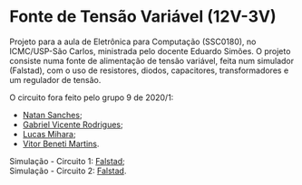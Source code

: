 # Fonte de Tensão Variável (12V-3V)

Projeto para a aula de Eletrônica para Computação (SSC0180), no ICMC/USP-São Carlos, ministrada pelo docente Eduardo Simões.
O projeto consiste numa fonte de alimentação de tensão variável, feita num simulador (Falstad), com o uso de resistores, diodos, capacitores, transformadores e um regulador de tensão.

O circuito fora feito pelo grupo 9 de 2020/1:  
- [Natan Sanches](https://github.com/natan-dot-com);  
- [Gabriel Vicente Rodrigues](https://github.com/gabriel-vr);  
- [Lucas Mihara](https://github.com/lucasmihara);  
- [Vitor Beneti Martins](https://github.com/benetche).  

Simulação - Circuito 1: [Falstad](http://tinyurl.com/yczmm7d2);  
Simulação - Circuito 2: [Falstad](http://tinyurl.com/ybv9qkvx).  
